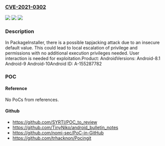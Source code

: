 ### [CVE-2021-0302](https://cve.mitre.org/cgi-bin/cvename.cgi?name=CVE-2021-0302)
![](https://img.shields.io/static/v1?label=Product&message=Android&color=blue)
![](https://img.shields.io/static/v1?label=Version&message=n%2Fa&color=blue)
![](https://img.shields.io/static/v1?label=Vulnerability&message=Elevation%20of%20privilege&color=brighgreen)

### Description

In PackageInstaller, there is a possible tapjacking attack due to an insecure default value. This could lead to local escalation of privilege and permissions with no additional execution privileges needed. User interaction is needed for exploitation.Product: AndroidVersions: Android-8.1 Android-9 Android-10Android ID: A-155287782

### POC

#### Reference
No PoCs from references.

#### Github
- https://github.com/SYRTI/POC_to_review
- https://github.com/TinyNiko/android_bulletin_notes
- https://github.com/nomi-sec/PoC-in-GitHub
- https://github.com/trhacknon/Pocingit

